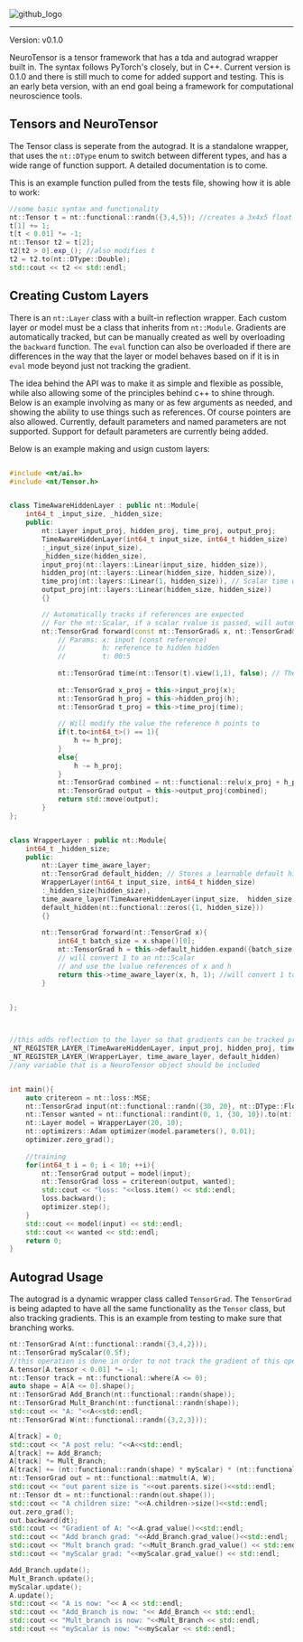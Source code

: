 ![github_logo](https://github.com/user-attachments/assets/19861561-d196-4b37-b849-edf2b9a290a6)
<hr>

Version: v0.1.0

NeuroTensor is a tensor framework that has a tda and autograd wrapper built in. The syntax follows PyTorch's closely, but in C++. Current version is 0.1.0 and there is still much to come for added support and testing. This is an early beta version, with an end goal being a framework for computational neuroscience tools.


## Tensors and NeuroTensor

The Tensor class is seperate from the autograd. It is a standalone wrapper, that uses the `nt::DType` enum to switch between different types, and has a wide range of function support. A detailed documentation is to come.

This is an example function pulled from the tests file, showing how it is able to work:

```C++
//some basic syntax and functionality
nt::Tensor t = nt::functional::randn({3,4,5}); //creates a 3x4x5 float tensor
t[1] += 1;
t[t < 0.01] *= -1;
nt::Tensor t2 = t[2];
t2[t2 > 0].exp_(); //also modifies t
t2 = t2.to(nt::DType::Double);
std::cout << t2 << std::endl;

```

## Creating Custom Layers

There is an `nt::Layer` class with a built-in reflection wrapper. Each custom layer or model must be a class that inherits from `nt::Module`. Gradients are automatically tracked, but can be manually created as well by overloading the `backward` function. The `eval` function can also be overloaded if there are differences in the way that the layer or model behaves based on if it is in `eval` mode beyond just not tracking the gradient. 

The idea behind the API was to make it as simple and flexible as possible, while also allowing some of the principles behind c++ to shine through. Below is an example involving as many or as few arguments as needed, and showing the ability to use things such as references. Of course pointers are also allowed. Currently, default parameters and named parameters are not supported. Support for default parameters are currently being added. 

Below is an example making and usign custom layers:

```C++

#include <nt/ai.h>
#include <nt/Tensor.h>


class TimeAwareHiddenLayer : public nt::Module{
    int64_t _input_size, _hidden_size;
    public:
        nt::Layer input_proj, hidden_proj, time_proj, output_proj;
        TimeAwareHiddenLayer(int64_t input_size, int64_t hidden_size)
        :_input_size(input_size),
        _hidden_size(hidden_size),
        input_proj(nt::layers::Linear(input_size, hidden_size)),
        hidden_proj(nt::layers::Linear(hidden_size, hidden_size)),
        time_proj(nt::layers::Linear(1, hidden_size)), // Scalar time which is going to be a tensor of shape (1,1)
        output_proj(nt::layers::Linear(hidden_size, hidden_size))
        {}

        // Automatically tracks if references are expected
        // For the nt::Scalar, if a scalar rvalue is passed, will automatically convert it to an nt::Scalar
        nt::TensorGrad forward(const nt::TensorGrad& x, nt::TensorGrad& h, nt::Scalar t){
            // Params: x: input (const reference)
            //         h: reference to hidden hidden
            //         t: 00:5
            
            nt::TensorGrad time(nt::Tensor(t).view(1,1), false); // The layer class expects an nt::TensorGrad argument
            
            nt::TensorGrad x_proj = this->input_proj(x);
            nt::TensorGrad h_proj = this->hidden_proj(h);
            nt::TensorGrad t_proj = this->time_proj(time);
            
            // Will modify the value the reference h points to
            if(t.to<int64_t>() == 1){
                h += h_proj;
            }
            else{
                h -= h_proj;
            }
            nt::TensorGrad combined = nt::functional::relu(x_proj + h_proj + t_proj);
            nt::TensorGrad output = this->output_proj(combined);
            return std::move(output);
        }
};


class WrapperLayer : public nt::Module{
    int64_t _hidden_size;
    public:
        nt::Layer time_aware_layer;
        nt::TensorGrad default_hidden; // Stores a learnable default hidden state
        WrapperLayer(int64_t input_size, int64_t hidden_size)
        :_hidden_size(hidden_size),
        time_aware_layer(TimeAwareHiddenLayer(input_size,  hidden_size)),
        default_hidden(nt::functional::zeros({1, hidden_size}))
        {}
        
        nt::TensorGrad forward(nt::TensorGrad x){
            int64_t batch_size = x.shape()[0];
            nt::TensorGrad h = this->default_hidden.expand({batch_size, this->_hidden_size});
            // will convert 1 to an nt::Scalar
            // and use the lvalue references of x and h
            return this->time_aware_layer(x, h, 1); //will convert 1 to an nt::Scalar and 
        }
        

};



//this adds reflection to the layer so that gradients can be tracked properly and automatically
_NT_REGISTER_LAYER_(TimeAwareHiddenLayer, input_proj, hidden_proj, time_proj, output_proj)
_NT_REGISTER_LAYER_(WrapperLayer, time_aware_layer, default_hidden)
//any variable that is a NeuroTensor object should be included


int main(){
    auto critereon = nt::loss::MSE;
	nt::TensorGrad input(nt::functional::randn({30, 20}, nt::DType::Float32));
	nt::Tensor wanted = nt::functional::randint(0, 1, {30, 10}).to(nt::DType::Float32);
	nt::Layer model = WrapperLayer(20, 10);
	nt::optimizers::Adam optimizer(model.parameters(), 0.01);
	optimizer.zero_grad();
    
    //training
	for(int64_t i = 0; i < 10; ++i){
		nt::TensorGrad output = model(input);
		nt::TensorGrad loss = critereon(output, wanted);
		std::cout << "loss: "<<loss.item() << std::endl;
		loss.backward();
		optimizer.step();
	}
	std::cout << model(input) << std::endl;
    std::cout << wanted << std::endl;
    return 0;
}

```

## Autograd Usage

The autograd is a dynamic wrapper class called `TensorGrad`. The `TensorGrad` is being adapted to have all the same functionality as the `Tensor` class, but also tracking gradients. This is an example from testing to make sure that branching works.

```C++
nt::TensorGrad A(nt::functional::randn({3,4,2}));
nt::TensorGrad myScalar(0.5f);
//this operation is done in order to not track the gradient of this operation
A.tensor[A.tensor < 0.01] *= -1;
nt::Tensor track = nt::functional::where(A <= 0);
auto shape = A[A <= 0].shape();
nt::TensorGrad Add_Branch(nt::functional::randn(shape));
nt::TensorGrad Mult_Branch(nt::functional::randn(shape));
std::cout << "A: "<<A<<std::endl;
nt::TensorGrad W(nt::functional::randn({3,2,3}));

A[track] = 0;
std::cout << "A post relu: "<<A<<std::endl;
A[track] += Add_Branch;
A[track] *= Mult_Branch;
A[track] += (nt::functional::randn(shape) * myScalar) * (nt::functional::randn(shape) + myScalar);
nt::TensorGrad out = nt::functional::matmult(A, W);
std::cout << "out parent size is "<<out.parents.size()<<std::endl;
nt::Tensor dt = nt::functional::randn(out.shape());
std::cout << "A children size: "<<A.children->size()<<std::endl;
out.zero_grad();
out.backward(dt);
std::cout << "Gradient of A: "<<A.grad_value()<<std::endl;
std::cout << "Add branch grad: "<<Add_Branch.grad_value()<<std::endl;
std::cout << "Mult branch grad: "<<Mult_Branch.grad_value() << std::endl;
std::cout << "myScalar grad: "<<myScalar.grad_value() << std::endl;

Add_Branch.update();
Mult_Branch.update();
myScalar.update();
A.update();
std::cout << "A is now: "<< A << std::endl;
std::cout << "Add_Branch is now: "<< Add_Branch << std::endl;
std::cout << "Mult_branch is now: "<<Mult_Branch << std::endl;
std::cout << "myScalar is now: "<<myScalar << std::endl;
```


